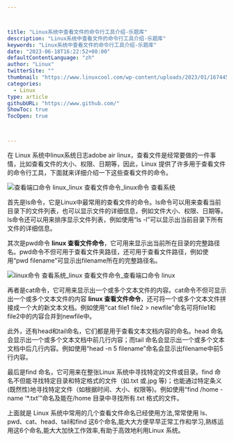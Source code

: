 ```yaml
---



title: "Linux系统中查看文件的命令行工具介绍-乐题库"
description: "Linux系统中查看文件的命令行工具介绍-乐题库"
keywords: "Linux系统中查看文件的命令行工具介绍-乐题库"
date: "2023-06-18T16:22:52+08:00"
defaultContentLanguage: "zh"
author: "Linux"
twitterSite: ""
thumbnail: "https://www.linuxcool.com/wp-content/uploads/2023/01/1674453697494_0.jpg"
categories:
  - Linux
type: article
githubURL: "https://www.github.com/"
ShowToc: true
TocOpen: true



---
```


在 Linux 系统中linux系统日志adobe air linux，查看文件是经常要做的一件事情，比如查看文件的大小、权限、日期等，因此，Linux 提供了许多用于查看文件的命令行工具，下面就来详细介绍一下这些查看文件的命令。

![查看端口命令 linux_linux 查看文件命令_linux命令 查看系统](https://www.linuxcool.com/wp-content/uploads/2023/01/1674453697494_0.jpg)

首先是ls命令，它是Linux中最常用的查看文件的命令。ls命令可以用来查看当前目录下的文件列表，也可以显示文件的详细信息，例如文件大小、权限、日期等。ls命令还可以用来排序显示文件列表，例如使用“ls -l”可以显示出当前目录下所有文件的详细信息。

其次是pwd命令 **linux 查看文件命令**，它可用来显示出当前所在目录的完整路径名。pwd命令不但可用于查看文件夹路径，还可用于查看文件路径，例如使用“pwd filename”可显示出filename所在的完整路径名。

![linux命令 查看系统_linux 查看文件命令_查看端口命令 linux](https://www.linuxcool.com/wp-content/uploads/2023/01/1674453697494_1.jpg)

再者是cat命令，它可用来显示出一个或多个文本文件的内容。cat命令不但可显示出一个或多个文本文件的内容 **linux 查看文件命令**，还可将一个或多个文本文件拼接成一个大的新文本文档。例如使用“cat file1 file2 > newfile”命名可将file1和file2中的内容合并到newfile中。

此外，还有head和tail命名，它们都是用于查看文本文档内容的命名。head 命名会显示出一个或多个文本文档中前几行内容；而tail 命名会显示出一个或多个文本文档中后几行内容。例如使用“head -n 5 filename”命名会显示出filename中前5行内容。

最后是find 命名，它可用来在整张Linux 系统中寻找特定的文件或目录。find 命名不但能寻找特定目录和特定格式的文件（如.txt 或.jpg 等)；也能通过特定条义(既然性)地寻找特定文件（如根据时间、大小、权限等)。例如使用“find /home -name ‘*.txt’”命名及能在/home 目录中寻找所有.txt 格式的文件。

上面就是 Linux 系统中常用的几个查看文件命名已经使用方法,常常使用 ls、pwd、cat、head、tail和find 这6个命名,能大大方便早早正常工作和学习,熟练运用这6个命名,能大大加快工作效率,有助于高效地利用Linux 系统。